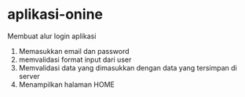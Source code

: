 # aplikasi-onine
Membuat alur login aplikasi

1. Memasukkan email dan password
2. memvalidasi format input dari user
3. Memvalidasi data yang dimasukkan dengan data yang tersimpan di server
4. Menampilkan halaman HOME
